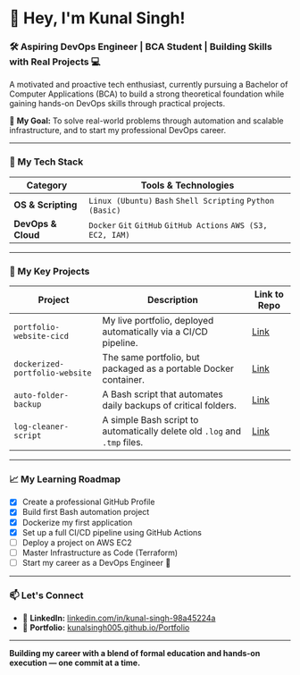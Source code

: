 # 👋 Hey, I'm Kunal Singh!

### 🛠️ Aspiring DevOps Engineer | BCA Student | Building Skills with Real Projects 💻
A motivated and proactive tech enthusiast, currently pursuing a Bachelor of Computer Applications (BCA) to build a strong theoretical foundation while gaining hands-on DevOps skills through practical projects.

🎯 **My Goal:** To solve real-world problems through automation and scalable infrastructure, and to start my professional DevOps career.

---

### 🧰 My Tech Stack

| Category          | Tools & Technologies                                       |
|-------------------|------------------------------------------------------------|
| **OS & Scripting** | `Linux (Ubuntu)` `Bash` `Shell Scripting` `Python (Basic)` |
| **DevOps & Cloud** | `Docker` `Git` `GitHub` `GitHub Actions` `AWS (S3, EC2, IAM)`|

---
### 🚀 My Key Projects

| Project                       | Description                                                                  | Link to Repo                                                                |
|-------------------------------|------------------------------------------------------------------------------|-----------------------------------------------------------------------------|
| `portfolio-website-cicd`      | My live portfolio, deployed automatically via a CI/CD pipeline.            | [Link](https://github.com/KunalSingh005/portfolio-website-cicd)             |
| `dockerized-portfolio-website`| The same portfolio, but packaged as a portable Docker container.             | [Link](https://github.com/KunalSingh005/dockerized-portfolio-website)       |
| `auto-folder-backup`          | A Bash script that automates daily backups of critical folders.              | [Link](https://github.com/KunalSingh005/auto-folder-backup)                 |
| `log-cleaner-script`          | A simple Bash script to automatically delete old `.log` and `.tmp` files.      | [Link](https://github.com/KunalSingh005/log-cleaner-script)                 |
---

### 📈 My Learning Roadmap

- [x] Create a professional GitHub Profile
- [x] Build first Bash automation project
- [x] Dockerize my first application
- [x] Set up a full CI/CD pipeline using GitHub Actions
- [ ] Deploy a project on AWS EC2
- [ ] Master Infrastructure as Code (Terraform)
- [ ] Start my career as a DevOps Engineer 💼

---

### 📫 Let's Connect

- 🔗 **LinkedIn:** [linkedin.com/in/kunal-singh-98a45224a](https://www.linkedin.com/in/kunal-singh-98a45224a)
- 💼 **Portfolio:** [kunalsingh005.github.io/Portfolio](https://kunalsingh005.github.io/portfolio-website-cicd/)

---

**Building my career with a blend of formal education and hands-on execution — one commit at a time.**


